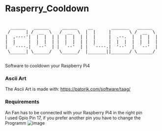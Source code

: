 # Rasperry_Cooldown
<pre>

  ______   ______     ______    __       _______   ______   ____    __    ____ .__   __. 
 /      | /  __  \   /  __  \  |  |     |       \ /  __  \  \   \  /  \  /   / |  \ |  | 
|  ,----'|  |  |  | |  |  |  | |  |     |  .--.  |  |  |  |  \   \/    \/   /  |   \|  | 
|  |     |  |  |  | |  |  |  | |  |     |  |  |  |  |  |  |   \            /   |  . `  | 
|  `----.|  `--'  | |  `--'  | |  `----.|  '--'  |  `--'  |    \    /\    /    |  |\   | 
 \______| \______/   \______/  |_______||_______/ \______/      \__/  \__/     |__| \__| 
                                                                                         
</pre>
Software to cooldown your Raspberry Pi4

### Ascii Art
The Ascii Art is made with: https://patorjk.com/software/taag/

### Requirements
An Fan has to be connected with your Raspberry Pi4 in the right pin  
I used Gpio Pin 17, if you prefer another pin you have to change the Programm
![image](https://user-images.githubusercontent.com/49759824/130106904-d3ded203-239f-487b-9bae-7612d505223b.png)
